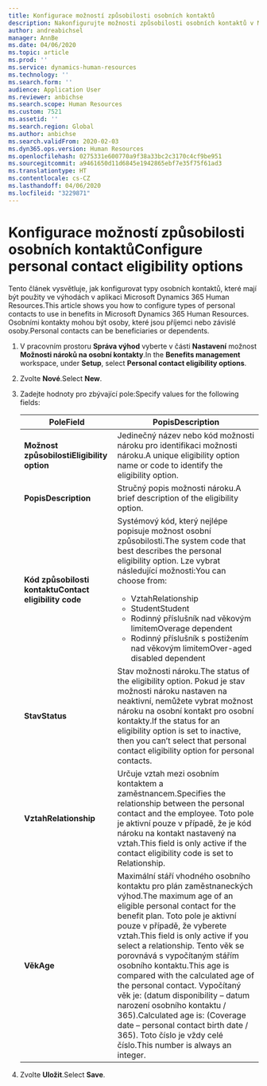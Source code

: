 ```yaml
---
title: Konfigurace možností způsobilosti osobních kontaktů
description: Nakonfigurujte možnosti způsobilosti osobních kontaktů v Microsoft Dynamics 365 Human Resources. Osobními kontakty mohou být osoby, které jsou příjemci nebo závislé osoby.
author: andreabichsel
manager: AnnBe
ms.date: 04/06/2020
ms.topic: article
ms.prod: ''
ms.service: dynamics-human-resources
ms.technology: ''
ms.search.form: ''
audience: Application User
ms.reviewer: anbichse
ms.search.scope: Human Resources
ms.custom: 7521
ms.assetid: ''
ms.search.region: Global
ms.author: anbichse
ms.search.validFrom: 2020-02-03
ms.dyn365.ops.version: Human Resources
ms.openlocfilehash: 0275331e600770a9f38a33bc2c3170c4cf9be951
ms.sourcegitcommit: a9461650d11d6845e1942865ebf7e35f75f61ad3
ms.translationtype: HT
ms.contentlocale: cs-CZ
ms.lasthandoff: 04/06/2020
ms.locfileid: "3229871"
---
```

# <a name="configure-personal-contact-eligibility-options"></a><span data-ttu-id="27d47-104">Konfigurace možností způsobilosti osobních kontaktů</span><span class="sxs-lookup"><span data-stu-id="27d47-104">Configure personal contact eligibility options</span></span>

<span data-ttu-id="27d47-105">Tento článek vysvětluje, jak konfigurovat typy osobních kontaktů, které mají být použity ve výhodách v aplikaci Microsoft Dynamics 365 Human Resources.</span><span class="sxs-lookup"><span data-stu-id="27d47-105">This article shows you how to configure types of personal contacts to use in benefits in Microsoft Dynamics 365 Human Resources.</span></span> <span data-ttu-id="27d47-106">Osobními kontakty mohou být osoby, které jsou příjemci nebo závislé osoby.</span><span class="sxs-lookup"><span data-stu-id="27d47-106">Personal contacts can be beneficiaries or dependents.</span></span> 

1. <span data-ttu-id="27d47-107">V pracovním prostoru **Správa výhod** vyberte v části **Nastavení** možnost **Možnosti nároků na osobní kontakty**.</span><span class="sxs-lookup"><span data-stu-id="27d47-107">In the **Benefits management** workspace, under **Setup**, select **Personal contact eligibility options**.</span></span>

2. <span data-ttu-id="27d47-108">Zvolte **Nové**.</span><span class="sxs-lookup"><span data-stu-id="27d47-108">Select **New**.</span></span>

3. <span data-ttu-id="27d47-109">Zadejte hodnoty pro zbývající pole:</span><span class="sxs-lookup"><span data-stu-id="27d47-109">Specify values for the following fields:</span></span>

   | <span data-ttu-id="27d47-110">Pole</span><span class="sxs-lookup"><span data-stu-id="27d47-110">Field</span></span> | <span data-ttu-id="27d47-111">Popis</span><span class="sxs-lookup"><span data-stu-id="27d47-111">Description</span></span> |
   | --- | --- |
   | <span data-ttu-id="27d47-112">**Možnost způsobilosti**</span><span class="sxs-lookup"><span data-stu-id="27d47-112">**Eligibility option**</span></span> | <span data-ttu-id="27d47-113">Jedinečný název nebo kód možnosti nároku pro identifikaci možnosti nároku.</span><span class="sxs-lookup"><span data-stu-id="27d47-113">A unique eligibility option name or code to identify the eligibility option.</span></span> |
   | <span data-ttu-id="27d47-114">**Popis**</span><span class="sxs-lookup"><span data-stu-id="27d47-114">**Description**</span></span> | <span data-ttu-id="27d47-115">Stručný popis možnosti nároku.</span><span class="sxs-lookup"><span data-stu-id="27d47-115">A brief description of the eligibility option.</span></span> |
   | <span data-ttu-id="27d47-116">**Kód způsobilosti kontaktu**</span><span class="sxs-lookup"><span data-stu-id="27d47-116">**Contact eligibility code**</span></span> | <span data-ttu-id="27d47-117">Systémový kód, který nejlépe popisuje možnost osobní způsobilosti.</span><span class="sxs-lookup"><span data-stu-id="27d47-117">The system code that best describes the personal eligibility option.</span></span> <span data-ttu-id="27d47-118">Lze vybrat následující možnosti:</span><span class="sxs-lookup"><span data-stu-id="27d47-118">You can choose from:</span></span> <ul><li><span data-ttu-id="27d47-119">Vztah</span><span class="sxs-lookup"><span data-stu-id="27d47-119">Relationship</span></span></li><li><span data-ttu-id="27d47-120">Student</span><span class="sxs-lookup"><span data-stu-id="27d47-120">Student</span></span></li><li><span data-ttu-id="27d47-121">Rodinný příslušník nad věkovým limitem</span><span class="sxs-lookup"><span data-stu-id="27d47-121">Overage dependent</span></span></li><li><span data-ttu-id="27d47-122">Rodinný příslušník s postižením nad věkovým limitem</span><span class="sxs-lookup"><span data-stu-id="27d47-122">Over-aged disabled dependent</span></span></li></ul> |
   | <span data-ttu-id="27d47-123">**Stav**</span><span class="sxs-lookup"><span data-stu-id="27d47-123">**Status**</span></span> | <span data-ttu-id="27d47-124">Stav možnosti nároku.</span><span class="sxs-lookup"><span data-stu-id="27d47-124">The status of the eligibility option.</span></span> <span data-ttu-id="27d47-125">Pokud je stav možnosti nároku nastaven na neaktivní, nemůžete vybrat možnost nároku na osobní kontakt pro osobní kontakty.</span><span class="sxs-lookup"><span data-stu-id="27d47-125">If the status for an eligibility option is set to inactive, then you can’t select that personal contact eligibility option for personal contacts.</span></span> |
   | <span data-ttu-id="27d47-126">**Vztah**</span><span class="sxs-lookup"><span data-stu-id="27d47-126">**Relationship**</span></span> | <span data-ttu-id="27d47-127">Určuje vztah mezi osobním kontaktem a zaměstnancem.</span><span class="sxs-lookup"><span data-stu-id="27d47-127">Specifies the relationship between the personal contact and the employee.</span></span> <span data-ttu-id="27d47-128">Toto pole je aktivní pouze v případě, že je kód nároku na kontakt nastavený na vztah.</span><span class="sxs-lookup"><span data-stu-id="27d47-128">This field is only active if the contact eligibility code is set to Relationship.</span></span> |
   | <span data-ttu-id="27d47-129">**Věk**</span><span class="sxs-lookup"><span data-stu-id="27d47-129">**Age**</span></span> | <span data-ttu-id="27d47-130">Maximální stáří vhodného osobního kontaktu pro plán zaměstnaneckých výhod.</span><span class="sxs-lookup"><span data-stu-id="27d47-130">The maximum age of an eligible personal contact for the benefit plan.</span></span> <span data-ttu-id="27d47-131">Toto pole je aktivní pouze v případě, že vyberete vztah.</span><span class="sxs-lookup"><span data-stu-id="27d47-131">This field is only active if you select a relationship.</span></span> <span data-ttu-id="27d47-132">Tento věk se porovnává s vypočítaným stářím osobního kontaktu.</span><span class="sxs-lookup"><span data-stu-id="27d47-132">This age is compared with the calculated age of the personal contact.</span></span> <span data-ttu-id="27d47-133">Vypočítaný věk je: (datum disponibility – datum narození osobního kontaktu / 365).</span><span class="sxs-lookup"><span data-stu-id="27d47-133">Calculated age is: (Coverage date – personal contact birth date / 365).</span></span> <span data-ttu-id="27d47-134">Toto číslo je vždy celé číslo.</span><span class="sxs-lookup"><span data-stu-id="27d47-134">This number is always an integer.</span></span> |

4. <span data-ttu-id="27d47-135">Zvolte **Uložit**.</span><span class="sxs-lookup"><span data-stu-id="27d47-135">Select **Save**.</span></span> 
